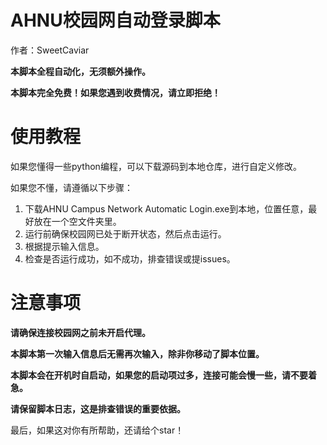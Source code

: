 # AHNU校园网自动登录脚本

作者：SweetCaviar

**本脚本全程自动化，无须额外操作。**

**本脚本完全免费！如果您遇到收费情况，请立即拒绝！**

# 使用教程

如果您懂得一些python编程，可以下载源码到本地仓库，进行自定义修改。

如果您不懂，请遵循以下步骤：

1. 下载AHNU Campus Network Automatic Login.exe到本地，位置任意，最好放在一个空文件夹里。
2. 运行前确保校园网已处于断开状态，然后点击运行。
3. 根据提示输入信息。
4. 检查是否运行成功，如不成功，排查错误或提issues。

# 注意事项

**请确保连接校园网之前未开启代理。**

**本脚本第一次输入信息后无需再次输入，除非你移动了脚本位置。**

**本脚本会在开机时自启动，如果您的启动项过多，连接可能会慢一些，请不要着急。**

**请保留脚本日志，这是排查错误的重要依据。**

最后，如果这对你有所帮助，还请给个star！
